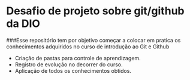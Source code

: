 # Desafio de projeto sobre git/github da DIO
###Esse repositório tem por objetivo começar a colocar em pratica os conhecimentos adquiridos no curso de introdução ao Git e Github
- Criação de pastas para controle de aprendizagem. 
- Registro de evolução no decorrer do curso.
- Aplicação de todos os conhecimentos obtidos.
